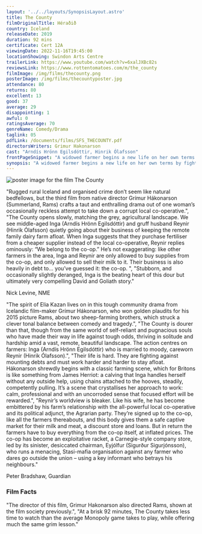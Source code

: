```yaml
---
layout: '../../layouts/SynopsisLayout.astro'
title: The County
filmOriginalTitle: Héraðið
country: Iceland
releaseDate: 2019
duration: 92 mins
certificate: Cert 12A
viewingDate: 2022-11-16T19:45:00
locationShowing: Swindon Arts Centre
trailerLink: https://www.youtube.com/watch?v=6xalJXBc82s
reviewsLink: https://www.rottentomatoes.com/m/the_county
filmImage: /img/films/thecounty.png
posterImage: /img/films/thecountyposter.jpg
attendance: 80
returns: 80
excellent: 13
good: 37
average: 29
disappointing: 1
awful: 0
ratingsAverage: 70
genreName: Comedy/Drama
taglink: 05
pdfLink: /documents/films/SFS_THECOUNTY.pdf
directorsWriters: Grimur Hakonarson
cast: "Arndís Hrönn Egilsdóttir, Hinrik Ólafsson"
frontPageSnippet: "A widowed farmer begins a new life on her own terms by fighting against corruption and injustice in her community."
synopsis: "A widowed farmer begins a new life on her own terms by fighting against corruption and injustice in her community."
---
```


![poster image for the film The County](/img/films/thecounty.png "poster image for the film The County")

"Rugged rural Iceland and organised crime don’t seem like natural bedfellows, but the third film from native director Grímur Hákonarson (Summerland, Rams) crafts a taut and enthralling drama out of one woman’s occasionally reckless attempt to take down a corrupt local co-operative.",
    "The County opens slowly, matching the grey, agricultural landscape. We see middle-aged Inga (Arndís Hrönn Egilsdóttir) and gruff husband Reynir (Hinrik Ólafsson) quietly going about their business of keeping the remote family dairy farm afloat. When Inga suggests that they purchase fertiliser from a cheaper supplier instead of the local co-operative, Reynir replies ominously: “We belong to the co-op.” He’s not exaggerating: like other farmers in the area, Inga and Reynir are only allowed to buy supplies from the co-op, and only allowed to sell their milk to it. Their business is also heavily in debt to… you’ve guessed it: the co-op. ",
    "Stubborn, and occasionally slightly deranged, Inga is the beating heart of this dour but ultimately very compelling David and Goliath story."

<div class="review__author review__author--review1">
Nick Levine, NME
</div>

"The spirit of Elia Kazan lives on in this tough community drama from Icelandic film-maker Grímur Hákonarson, who won golden plaudits for his 2015 picture Rams, about two sheep-farming brothers, which struck a clever tonal balance between comedy and tragedy.",
    "The County is dourer than that, though from the same world of self-reliant and pugnacious souls who have made their way in life against tough odds, thriving in solitude and hardship amid a vast, remote, beautiful landscape. The action centres on farmers: Inga (Arndís Hrönn Egilsdóttir) who is married to moody, careworn Reynir (Hinrik Ólafsson).",
    "Their life is hard. They are fighting against mounting debts and must work harder and harder to stay afloat. Hákonarson shrewdly begins with a classic farming scene, which for Britons is like something from James Herriot: a calving that Inga handles herself without any outside help, using chains attached to the hooves, steadily, competently pulling. It’s a scene that crystallises her approach to work: calm, professional and with an uncorroded sense that focused effort will be rewarded.",
    "Reynir’s worldview is bleaker. Like his wife, he has become embittered by his farm’s relationship with the all-powerful local co-operative and its political adjunct, the Agrarian party. They’re signed up to the co-op, like all the farmers thereabouts, and this body gives them a safe captive market for their milk and meat, a discount store and loans. But in return the farmers have to buy everything from the co-op itself, at inflated prices. The co-op has become an exploitative racket, a Carnegie-style company store, led by its sinister, desiccated chairman, Eyjólfur (Sigurður Sigurjónsson), who runs a menacing, Stasi-mafia organisation against any farmer who dares go outside the union – using a key informant who betrays his neighbours."

<div class="review__author">
Peter Bradshaw, Guardian
</div>

### Film Facts

"The director of this film, Grimur Hakonarson also directed Rams, shown at the film society previously.",
"At a brisk 92 minutes, The County takes less time to watch than the average Monopoly game takes to play, while offering much the same grim lesson."